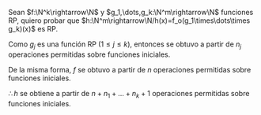Sean $f:\N^k\rightarrow\N$ y $g_1,\dots,g_k:\N^m\rightarrow\N$ funciones RP, quiero probar que $h:\N^m\rightarrow\N/h(x)=f_o(g_1\times\dots\times g_k)(x)$ es RP.

Como $g_j$ es una función RP ($1\le j\le k$), entonces se obtuvo a partir de $n_j$ operaciones permitidas sobre funciones iniciales.

De la misma forma, $f$ se obtuvo a partir de $n$ operaciones permitidas sobre funciones iniciales.

$\therefore h$ se obtiene a partir de $n + n_1+\dots+n_k+1$ operaciones permitidas sobre funciones iniciales. 